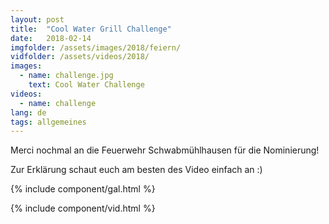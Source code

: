 ```yaml
---
layout: post
title:  "Cool Water Grill Challenge"
date:   2018-02-14
imgfolder: /assets/images/2018/feiern/
vidfolder: /assets/videos/2018/
images:
  - name: challenge.jpg
    text: Cool Water Challenge
videos:
  - name: challenge
lang: de
tags: allgemeines
---
```


Merci nochmal an die Feuerwehr Schwabmühlhausen für die Nominierung!

Zur Erklärung schaut euch am besten des Video einfach an :)

{% include component/gal.html %}

{% include component/vid.html %}
